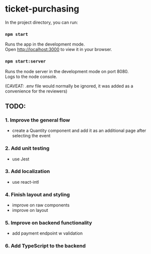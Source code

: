 # ticket-purchasing

In the project directory, you can run:

### `npm start`

Runs the app in the development mode.\
Open [http://localhost:3000](http://localhost:3000) to view it in your browser.

### `npm start:server`

Runs the node server in the development mode on port 8080.\
Logs to the node console.

(CAVEAT: .env file would normally be ignored, it was added as a convenience for the reviewers)

## TODO:

### 1. Improve the general flow
  - create a Quantity component and add it as an additional page after selecting the event
### 2. Add unit testing
  - use Jest
### 3. Add localization
  - use react-intl
### 4. Finish layout and styling
  - improve on raw components
  - improve on layout
### 5. Improve on backend functionality
  - add payment endpoint w validation
### 6. Add TypeScript to the backend

